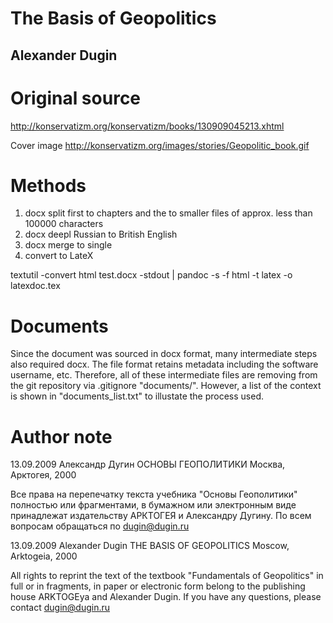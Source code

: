 # The Basis of Geopolitics
## Alexander Dugin


# Original source
<http://konservatizm.org/konservatizm/books/130909045213.xhtml>

Cover image
<http://konservatizm.org/images/stories/Geopolitic_book.gif>

# Methods
1. docx split first to chapters and the to smaller files of approx. less than 100000 characters
2. docx deepl Russian to British English
3. docx merge to single
4. convert to LateX

textutil -convert html test.docx -stdout | pandoc -s -f html -t latex -o latexdoc.tex

# Documents
Since the document was sourced in docx format, many intermediate steps also required docx.
The file format retains metadata including the software username, etc. Therefore, all of these intermediate files are removing from the git repository via .gitignore "documents/".
However, a list of the context is shown in "documents_list.txt" to illustate the process used.

# Author note
13.09.2009
Александр Дугин ОСНОВЫ ГЕОПОЛИТИКИ Москва, Арктогея, 2000 
 
Все права на перепечатку текста учебника "Основы Геополитики" полностью или фрагментами, в бумажном или электронным виде принадлежат издательству АРКТОГЕЯ и Александру Дугину. 
По всем вопросам обращаться по dugin@dugin.ru


13.09.2009
Alexander Dugin THE BASIS OF GEOPOLITICS Moscow, Arktogeia, 2000 

All rights to reprint the text of the textbook "Fundamentals of Geopolitics" in full or in fragments, in paper or electronic form belong to the publishing house ARKTOGEya and Alexander Dugin. 
If you have any questions, please contact dugin@dugin.ru


